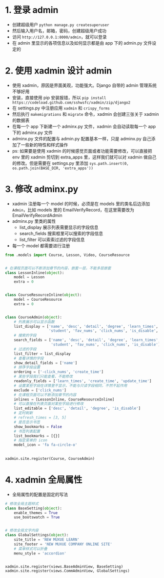 # 1. 登录 admin

+ 创建超级用户 `python manage.py createsuperuser`
+ 然后输入用户名，邮箱，密码，创建超级用户成功
+ 访问 `http://127.0.0.1:8000/admin`，就可以登录
+ 在 admin 里显示的各项信息以及如何显示都是由 app 下的 admin.py 文件设定的

# 2. 使用 xadmin 设计 admin

+ 使用 xadmin，原因是界面美观，功能强大。Django 自带的 admin 管理系统不够好用
+ 安装，直接使用 pip 安装报错，所以 `pip install https://codeload.github.com/sshwsfc/xadmin/zip/django2`
+ 在 settings.py 中注册应用 `xadmin` 和 `crispy_forms`
+ 然后执行 `makemigrations` 和 `migrate` 命令，xadmin 会创建三张关于 xadmin 的数据表
+ 在每一个 app 下新建一个 adminx.py 文件，xadmin 会自动读取每一个 app 下的 adminx.py 文件
+ adminx.py 文件的配置与 admin.py 配置基本一样，只是 adminx.py 自己添加了一些新的特性和样式操作
+ ps: 如果要是使用 xadmin 的时候感觉页面或者功能需要修改，可以直接把 env 里的 xadmin 剪切到 extra_apps 里，这样我们就可以对 xadmin 做自己的修改。但是需要在 settings.py 里添加 `sys.path.insert(0, os.path.join(BASE_DIR, 'extra_apps'))`

# 3. 修改 adminx.py

+ xadmin 注册每一个 model 的时候，必须是在 models 里的类名后边添加 `Admin`，比如 models 里的 EmailVerifyRecord，在这里需要改为 EmailVerifyRecordAdmin
+ adminx.py 里类的属性
    + list_display 展示列表需要显示的字段信息
    + search_fields 搜索框里可以搜索的字段信息
    + list_filter 可以索索过滤的字段信息
+ 每一个 model 都需要进行注册

```python
from .models import Course, Lesson, Video, CourseResource


# 在课程页面可以不断添加章节的内容，嵌套一层，不能多层嵌套
class LessonInline(object):
    model = Lesson
    extra = 0


class CourseResourceInline(object):
    model = CourseResource
    extra = 0


class CourseAdmin(object):
    # 列表展示可以显示函数
    list_display = ['name', 'desc', 'detail', 'degree', 'learn_times',
                    'student', 'fav_nums', 'click_nums', 'is_disable', 'create_time', 'update_time']
    # 搜索的字段
    search_fields = ['name', 'desc', 'detail', 'degree', 'learn_times',
                     'student', 'fav_nums', 'click_nums', 'is_disable']
    # 过滤的字段
    list_filter = list_display
    # 查看详情的字段
    show_detail_fields = ['name']
    # 排序字段设置
    ordering = ['-click_nums', 'create_time']
    # 某些字段我们只能查看，不能修改
    readonly_fields = ['learn_times', 'create_time', 'update_time']
    # 设置某些字段在详情里不显示，不能与只读字段相同，不然不起作用
    exclude = ['click_nums']
    # 在课程页面可以不断添加章节的内容
    inlines = [LessonInline, CourseResourceInline]
    # 可以直接在列表页面对某些字段进行修改
    list_editable = ['desc', 'detail', 'degree', 'is_disable']
    # 定时刷新
    # refresh_times = [3, 5]
    # 是否显示书签
    show_bookmarks = False
    # 书签列表配置
    list_bookmarks = [{}]
    # 指定菜单的 icon
    model_icon = 'fa fa-circle-o'
    
    
xadmin.site.register(Course, CourseAdmin)
```

# 4. xadmin 全局属性

+ 全局属性的配置是固定的写法

```python
# 修改全局主题样式
class BaseSetting(object):
    enable_themes = True
    use_bootswatch = True


# 修改全局文字内容
class GlobalSettings(object):
    site_title = 'NEW MUXUE LEARN'
    site_footer = 'NEW MUXUE COMPANY ONLINE SITE'
    # 菜单样式可以折叠
    menu_style = 'accordion'


xadmin.site.register(views.BaseAdminView, BaseSetting)
xadmin.site.register(views.CommAdminView, GlobalSettings)
```
